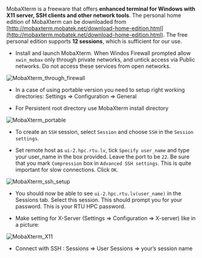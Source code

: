 MobaXterm is a freeware that offers **enhanced terminal for Windows with X11 server, SSH clients and other network tools**. The personal home edition of MobaXterm can be downloaded from [http://mobaxterm.mobatek.net/download-home-edition.html](http://mobaxterm.mobatek.net/download-home-edition.html). The free personal edition supports **12 sessions**, which is sufficient for our use.

* Install and launch MobaXterm. When Windos Firewall prompted allow `xwin_mobax` only through private networks, and untick access via Public networks. Do not access these services from open networks.

![MobaXterm_through_firewall](images/mobaxterm_firewall.png)

* In a case of using portable version you need to setup right working directories: Settings => Configuration => General

* For Persistent root directory use MobaXterm install directory

![MobaXterm_portable](images/mobaxterm_portable.png)

* To create an `SSH` session, select `Session` and choose `SSH` in the `Session settings`. 

* Set remote host as `ui-2.hpc.rtu.lv`, tick `Specify user_name` and type your user_name in the box provided. Leave the port to be `22`. Be sure that you mark `Compression` box in `Advanced SSH settings`. This is quite important for slow connections. Click `OK`. 

![MobaXterm_ssh_setup](images/mobaxterm_ssh.png)

* You should now be able to see `ui-2.hpc.rtu.lv(user_name)` in the Sessions tab. Select this session. This should prompt you for your password. This is your RTU HPC password.

* Make setting for X-Server (Settings => Configuration => X-server) like in a picture:

![MobaXterm_X11](images/mobaxterm_X11.png)

* Connect with SSH : Sessions => User Sessions => your’s session name



